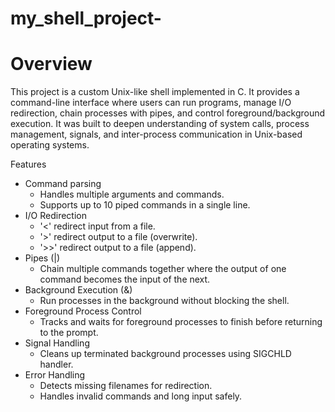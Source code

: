 # my_shell_project-

# Overview

This project is a custom Unix-like shell implemented in C. It provides a command-line interface where users can run programs, manage I/O redirection, chain processes with pipes, and control foreground/background execution. It was built to deepen understanding of system calls, process management, signals, and inter-process communication in Unix-based operating systems.

Features
- Command parsing
  - Handles multiple arguments and commands.
  - Supports up to 10 piped commands in a single line.
- I/O Redirection
  - '<' redirect input from a file.
  - '>' redirect output to a file (overwrite).
  - '>>' redirect output to a file (append).
- Pipes (|)
  - Chain multiple commands together where the output of one command becomes the input of the next.
- Background Execution (&)
  - Run processes in the background without blocking the shell.
- Foreground Process Control
  - Tracks and waits for foreground processes to finish before returning to the prompt.
- Signal Handling
  - Cleans up terminated background processes using SIGCHLD handler.
- Error Handling
  - Detects missing filenames for redirection.
  - Handles invalid commands and long input safely.
